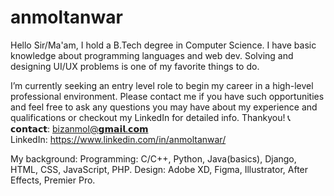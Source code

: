# anmoltanwar
Hello <firstname> Sir/Ma'am,
I hold a B.Tech degree in Computer Science. I have basic knowledge about programming languages and web dev. Solving and designing UI/UX problems is one of my favorite things to do. 

I’m currently seeking an entry level role to begin my career in a high-level professional environment.
Please contact me if you have such opportunities and feel free to ask any questions you may have about my experience and qualifications or checkout my LinkedIn for detailed info.
  Thankyou!
  📞𝗰𝗼𝗻𝘁𝗮𝗰𝘁: bizanmol@𝗴𝗺𝗮𝗶𝗹.𝗰𝗼𝗺          
  LinkedIn: https://www.linkedin.com/in/anmoltanwar/

My background: 
  Programming: C/C++, Python, Java(basics), Django, HTML, CSS, JavaScript, PHP.
  Design: Adobe XD, Figma, Illustrator, After Effects, Premier Pro.
